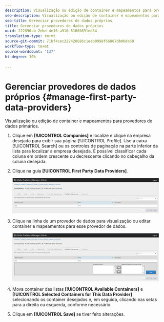 ```yaml
---
description: Visualização ou edição de container e mapeamentos para provedores de dados primários.
seo-description: Visualização ou edição de container e mapeamentos para provedores de dados primários.
seo-title: Gerenciar provedores de dados próprios
title: Gerenciar provedores de dados próprios
uuid: 222890cb-2ebd-4e16-a516-51000891ed34
translation-type: tm+mt
source-git-commit: 71bf4cec222428686c1eab0998f66887db06da68
workflow-type: tm+mt
source-wordcount: '137'
ht-degree: 10%

---
```



# Gerenciar provedores de dados próprios {#manage-first-party-data-providers}

Visualização ou edição de container e mapeamentos para provedores de dados primários.

<!-- t_first_party_providers.xml -->

1. Clique em **[!UICONTROL Companies]** e localize e clique na empresa desejada para exibir sua página [!UICONTROL Profile]. Use a caixa [!UICONTROL Search] ou os controles de paginação na parte inferior da lista para localizar a empresa desejada. É possível classificar cada coluna em ordem crescente ou decrescente clicando no cabeçalho da coluna desejada.

1. Clique na guia **[!UICONTROL First Party Data Providers]**.

   ![](assets/first_party_providers.png)

1. Clique na linha de um provedor de dados para visualização ou editar container e mapeamentos para esse provedor de dados.

   ![Resultado da etapa](assets/first_party_providers_edit.png)

1. Mova container das listas **[!UICONTROL Available Containers]** e **[!UICONTROL Selected Containers for This Data Provider]** selecionando os container desejados e, em seguida, clicando nas setas para a direita ou esquerda, conforme necessário.
1. Clique em **[!UICONTROL Save]** se tiver feito alterações.